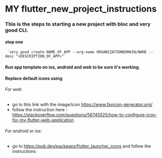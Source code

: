 # MY flutter_new_project_instructions

### This is the steps to starting a new project with bloc and very good CLI.

#### step one
     `very_good create NAME_OF_APP --org-name ORGANIZATIONDOMAIN/NAME --desc "<DESCRIPTION_OF_APP>"`
     
     
#### Run app template on ios, android and web to be sure it's working.

#### Replace default icons using 
###### For web:
- go to this link with the image/icon https://www.favicon-generator.org/
- follow the instruction here - https://stackoverflow.com/questions/56745525/how-to-configure-icon-for-my-flutter-web-application

###### For android or ios:
- go to https://pub.dev/packages/flutter_launcher_icons and follow the instructions
